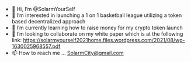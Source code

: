 - 👋 Hi, I’m @SolarmYourSelf
- 👀 I’m interested in launching a 1 on 1 basketball league utilizing a token based decentralized approach 
- 🌱 I’m currently learning how to raise money for my crypto token launch
- 💞️ I’m looking to collaborate on my white paper which is at the following link:
 https://solarmyourself2021home.files.wordpress.com/2021/08/wp-1630025968557.pdf
- 📫 How to reach me ... SolarmCity@gmail.com

<!---
SolarmYourSelf/SolarmYourSelf is a ✨ special ✨ repository because its `README.md` (this file) appears on your GitHub profile.
You can click the Preview link to take a look at your changes.
--->
